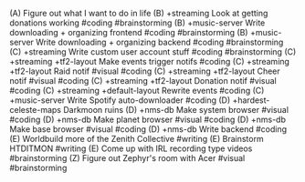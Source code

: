 (A) Figure out what I want to do in life
(B) +streaming Look at getting donations working #coding #brainstorming
(B) +music-server Write downloading + organizing frontend #coding #brainstorming
(B) +music-server Write downloading + organizing backend #coding #brainstorming
(C) +streaming Write custom user account stuff #coding #brainstorming
(C) +streaming +tf2-layout Make events trigger notifs #coding
(C) +streaming +tf2-layout Raid notif #visual #coding
(C) +streaming +tf2-layout Cheer notif #visual #coding
(C) +streaming +tf2-layout Donation notif #visual #coding
(C) +streaming +default-layout Rewrite events #coding
(C) +music-server Write Spotify auto-downloader #coding
(D) +hardest-celeste-maps Darkmoon ruins
(D) +nms-db Make system browser #visual #coding
(D) +nms-db Make planet browser #visual #coding
(D) +nms-db Make base browser #visual #coding
(D) +nms-db Write backend #coding
(E) Worldbuild more of the Zenith Collective #writing
(E) Brainstorm HTDITMON #writing
(E) Come up with IRL recording type videos #brainstorming
(Z) Figure out Zephyr's room with Acer #visual #brainstorming
